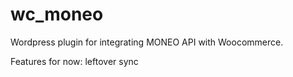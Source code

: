 # wc_moneo
Wordpress plugin for integrating MONEO API with Woocommerce. 

Features for now: leftover sync

